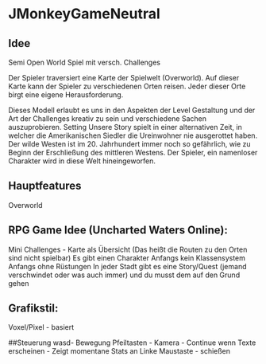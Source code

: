 # JMonkeyGameNeutral

## Idee
Semi Open World Spiel mit versch. Challenges

Der Spieler traversiert eine Karte der Spielwelt (Overworld). Auf dieser Karte kann der Spieler zu verschiedenen Orten reisen. Jeder dieser Orte birgt eine eigene Herausforderung.

Dieses Modell erlaubt es uns in den Aspekten der Level Gestaltung und der Art der Challenges kreativ zu sein und verschiedene Sachen auszuprobieren.
Setting
Unsere Story spielt in einer alternativen Zeit, in welcher die Amerikanischen Siedler die Ureinwohner nie ausgerottet haben. Der wilde Westen ist im 20. Jahrhundert immer noch so gefährlich, wie zu Beginn der Erschließung des mittleren Westens. Der Spieler, ein namenloser Charakter wird in diese Welt hineingeworfen.

## Hauptfeatures
Overworld



## RPG Game Idee (Uncharted Waters Online):
Mini Challenges - Karte als Übersicht (Das heißt die Routen zu den Orten sind nicht spielbar)
Es gibt einen Charakter
Anfangs kein Klassensystem
Anfangs ohne Rüstungen
In jeder Stadt gibt es eine Story/Quest (jemand verschwindet oder was auch immer) und du musst dem auf den Grund gehen

## Grafikstil:
Voxel/Pixel - basiert

##Steuerung
wasd- Bewegung
Pfeiltasten - Kamera
<C>- Continue wenn Texte erscheinen
<V>- Zeigt momentane Stats an
Linke Maustaste - schießen

